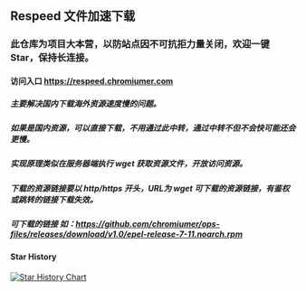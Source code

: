 ## Respeed 文件加速下载
### 此仓库为项目大本营，以防站点因不可抗拒力量关闭，欢迎一键Star，保持长连接。


#### 访问入口 https://respeed.chromiumer.com
##### 主要解决国内下载海外资源速度慢的问题。
##### 如果是国内资源，可以直接下载，不用通过此中转，通过中转不但不会快可能还会更慢。
##### 实现原理类似在服务器端执行 wget 获取资源文件，开放访问资源。
##### 下载的资源链接要以 http/https 开头，URL为 wget 可下载的资源链接，有鉴权或跳转的链接下载失效。
##### 可下载的链接 如：https://github.com/chromiumer/ops-files/releases/download/v1.0/epel-release-7-11.noarch.rpm

#### Star History
[![Star History Chart](https://api.star-history.com/svg?repos=chromiumer/respeed&type=Date)](https://star-history.com/#chromiumer/respeed&Date)
